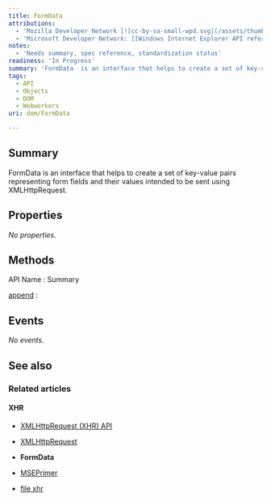 ```yaml
---
title: FormData
attributions:
  - 'Mozilla Developer Network [![cc-by-sa-small-wpd.svg](/assets/thumb/8/8c/cc-by-sa-small-wpd.svg/120px-cc-by-sa-small-wpd.svg.png)](http://creativecommons.org/licenses/by-sa/3.0/us/): [[FormData](https://developer.mozilla.org/en-US/docs/Web/API/FormData) Article]'
  - 'Microsoft Developer Network: [[Windows Internet Explorer API reference](http://msdn.microsoft.com/en-us/library/ie/hh828809%28v=vs.85%29.aspx) Article]'
notes:
  - 'Needs summary, spec reference, standardization status'
readiness: 'In Progress'
summary: 'FormData  is an interface that helps to create a set of key-value pairs representing form fields and their values intended to be sent using XMLHttpRequest.'
tags:
  - API
  - Objects
  - DOM
  - Webworkers
uri: dom/FormData

---
```

## <span>Summary</span>

FormData is an interface that helps to create a set of key-value pairs representing form fields and their values intended to be sent using XMLHttpRequest.

## <span>Properties</span>

*No properties.*

## <span>Methods</span>

API Name
:   Summary

[append](/dom/FormData/append)
:

## <span>Events</span>

*No events.*

## <span>See also</span>

### <span>Related articles</span>

#### <span>XHR</span>

-   [XMLHttpRequest (XHR) API](/apis/xhr)

-   [XMLHttpRequest](/apis/xhr/XMLHttpRequest)

-   **FormData**

-   [MSEPrimer](/tutorials/MSEPrimer)

-   [file xhr](/tutorials/file_xhr)
